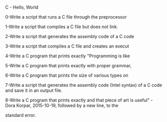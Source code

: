 C - Hello, World                                                                                                                  

                                                                                                                                  

0-Write a script that runs a C file through the preprocessor                                                                      

                                                                                                                                  

1-Write a script that compiles a C file but does not link.                                                                        

                                                                                                                                  

2-Write a script that generates the assembly code of a C code                                                                     

                                                                                                                                  

3-Write a script that compiles a C file and creates an execut                                                                     

                                                                                                                                  

4-Write a C program that prints exactly "Programming is like                                                                      

                                                                                                                                  

5-Write a C program that prints exactly with proper grammar,                                                                      

                                                                                                                                  

6-Write a C program that prints the size of various types on                                                                      

                                                                                                                                  

7-Write a script that generates the assembly code (Intel syntax) of a C code and save it in an output file.                       

                                                                                                                                  

8-Write a C program that prints exactly and that piece of art is useful" - Dora Korpar, 2015-10-19, followed by a new line, to the

 standard error.                                                                                                                  

